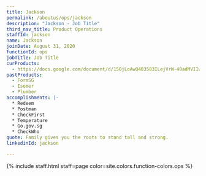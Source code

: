 ```yaml
---
title: Jackson
permalink: /aboutus/ops/jackson
description: "Jackson - Job Title"
third_nav_title: Product Operations
staffId: jackson
name: Jackson
joinDate: August 31, 2020
functionId: ops
jobTitle: Job Title
curProducts:
  - https://docs.google.com/document/d/150jLoAwQ483583ILejVrW-40adMVIIw0q9QiQHUETlY/edit
pastProducts:
  - FormSG
  - Isomer
  - Plumber
accomplishments: |-
  * Redeem
  * Postman
  * CheckFirst
  * Temperature
  * Go.gov.sg
  * CheckWho
quote: Family gives you the roots to stand tall and strong.
linkedinId: jackson

---
```


{% include staff.html staff=page color=site.colors.function-colors.ops %}
